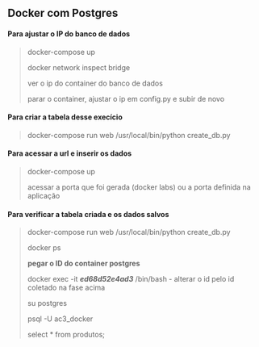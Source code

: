 ## Docker com Postgres
#### Para ajustar o IP do banco de dados
> docker-compose up
>
> docker network inspect bridge
> 
> ver o ip do container do banco de dados
> 
> parar o container, ajustar o ip em config.py e subir de novo

#### Para criar a tabela desse execício
> docker-compose run web /usr/local/bin/python create_db.py

#### Para acessar a url e inserir os dados
> docker-compose up
> 
> acessar a porta que foi gerada (docker labs) ou a porta definida na aplicação

#### Para verificar a tabela criada e os dados salvos
> docker-compose run web /usr/local/bin/python create_db.py
> 
> docker ps
> 
> **pegar o ID do container postgres**
> 
> docker exec -it ___ed68d52e4ad3___ /bin/bash - alterar o id pelo id coletado na fase acima
> 
> su postgres
> 
> psql -U ac3_docker
> 
> select * from produtos;
